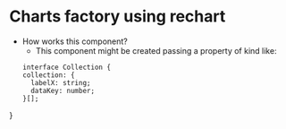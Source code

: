 # Charts factory using rechart
- How works this component?
  - This component might be created  passing a property of kind like:
  ```
  interface Collection {
  collection: {
    labelX: string;
    dataKey: number;
  }[];
  ```
}
